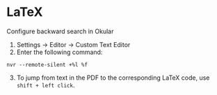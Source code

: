 # LaTeX

Configure backward search in Okular

1. Settings &rarr; Editor &rarr; Custom Text Editor
2. Enter the following command:

```
nvr --remote-silent +%l %f
```

3. To jump from text in the PDF to the corresponding LaTeX code, use `shift + left click`.
